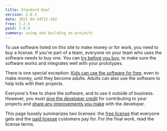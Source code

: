 ```yaml
---
title: Standard Deal
version: 3.0.3
date: 2021-04-24T22:18Z
free: 1.2.3
paid: 3.0.0
summary: using and building on projects
---
```


To use software listed on this site to make money or for work, you need to buy a license.  If you're part of a team, everyone on your team who uses the software needs to buy one.  You can [try before you buy](/free/{{{free}}}#free-trials), to make sure the software works and integrates well with your prototypes.

There is one special exception: [Kids can use the software for free](/free/{{{free}}}#kids-projects), even to make money, until they become adults.  Adults can also use the software to help kids with their projects.

Everyone's free to share the software, and to use it outside of business.  However, you must [give the developer credit](/free/{{{free}}}#give-credit) for contributing to your projects and [share any improvements you make](/free/{{{free}}}#share-improvements) with the developer.

This page loosely summarizes two licenses: the [free license](/free/{{{free}}}) that everyone gets and the [paid license](/paid/{{{paid}}}) customers pay for.  For the final work, read the license terms.
